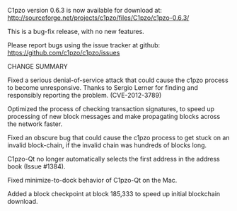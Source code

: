 C1pzo version 0.6.3 is now available for download at:
  http://sourceforge.net/projects/c1pzo/files/C1pzo/c1pzo-0.6.3/

This is a bug-fix release, with no new features.

Please report bugs using the issue tracker at github:
  https://github.com/c1pzo/c1pzo/issues

CHANGE SUMMARY

Fixed a serious denial-of-service attack that could cause the
c1pzo process to become unresponsive. Thanks to Sergio Lerner
for finding and responsibly reporting the problem. (CVE-2012-3789)

Optimized the process of checking transaction signatures, to
speed up processing of new block messages and make propagating
blocks across the network faster.

Fixed an obscure bug that could cause the c1pzo process to get
stuck on an invalid block-chain, if the invalid chain was
hundreds of blocks long.

C1pzo-Qt no longer automatically selects the first address
in the address book (Issue #1384).

Fixed minimize-to-dock behavior of C1pzo-Qt on the Mac.

Added a block checkpoint at block 185,333 to speed up initial
blockchain download.
